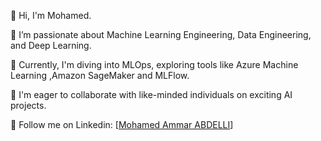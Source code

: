 
👋 Hi, I'm Mohamed.

👀 I’m passionate about Machine Learning Engineering, Data Engineering, and Deep Learning.

🌱 Currently, I'm diving into MLOps, exploring tools like Azure Machine Learning ,Amazon SageMaker and MLFlow.

👯 I'm eager to collaborate with like-minded individuals on exciting AI projects.

💬 Follow me on Linkedin: [[Mohamed Ammar ABDELLI](https://www.linkedin.com/in/abdelli-mohamed-ammar/)]

<!---
Mohamedabdelli/Mohamedabdelli is a ✨ special ✨ repository because its `README.md` (this file) appears on your GitHub profile.
You can click the Preview link to take a look at your changes.
--->
